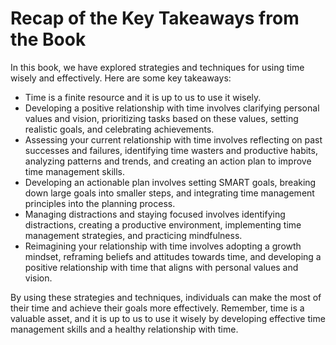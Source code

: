 Recap of the Key Takeaways from the Book
====================================================

In this book, we have explored strategies and techniques for using time wisely and effectively. Here are some key takeaways:

* Time is a finite resource and it is up to us to use it wisely.
* Developing a positive relationship with time involves clarifying personal values and vision, prioritizing tasks based on these values, setting realistic goals, and celebrating achievements.
* Assessing your current relationship with time involves reflecting on past successes and failures, identifying time wasters and productive habits, analyzing patterns and trends, and creating an action plan to improve time management skills.
* Developing an actionable plan involves setting SMART goals, breaking down large goals into smaller steps, and integrating time management principles into the planning process.
* Managing distractions and staying focused involves identifying distractions, creating a productive environment, implementing time management strategies, and practicing mindfulness.
* Reimagining your relationship with time involves adopting a growth mindset, reframing beliefs and attitudes towards time, and developing a positive relationship with time that aligns with personal values and vision.

By using these strategies and techniques, individuals can make the most of their time and achieve their goals more effectively. Remember, time is a valuable asset, and it is up to us to use it wisely by developing effective time management skills and a healthy relationship with time.
